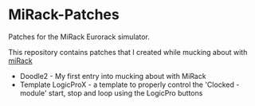 # MiRack-Patches
Patches for the MiRack Eurorack simulator.


This repository contains patches that I created while mucking about with [miRack](https://mirack.app/) 


* Doodle2 - My first entry into mucking about with MiRack
* Template LogicProX - a template to properly control the 'Clocked - module' start, stop and loop using the LogicPro buttons 
